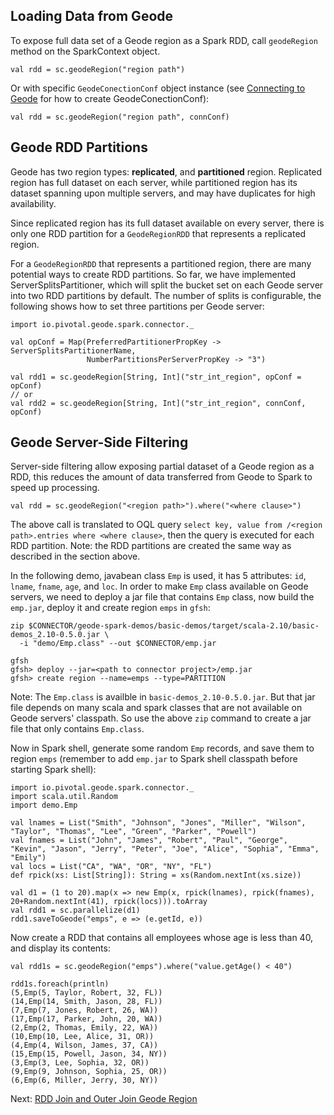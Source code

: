 ## Loading Data from Geode

To expose full data set of a Geode region as a Spark
RDD, call `geodeRegion` method on the SparkContext object.

```
val rdd = sc.geodeRegion("region path")
```

Or with specific `GeodeConectionConf` object instance (see 
[Connecting to  Geode](3_connecting.md) for how to create GeodeConectionConf):
```
val rdd = sc.geodeRegion("region path", connConf)
```

## Geode RDD Partitions

Geode has two region types: **replicated**, and
**partitioned** region. Replicated region has full dataset on
each server, while partitioned region has its dataset spanning
upon multiple servers, and may have duplicates for high 
availability.

Since replicated region has its full dataset available on every
server, there is only one RDD partition for a `GeodeRegionRDD` that 
represents a replicated region.

For a `GeodeRegionRDD` that represents a partitioned region, there are 
many potential  ways to create RDD partitions. So far, we have 
implemented ServerSplitsPartitioner, which will split the bucket set
on each Geode server into two RDD partitions by default.
The number of splits is configurable, the following shows how to set 
three partitions per Geode server:
```
import io.pivotal.geode.spark.connector._

val opConf = Map(PreferredPartitionerPropKey -> ServerSplitsPartitionerName,
                 NumberPartitionsPerServerPropKey -> "3")

val rdd1 = sc.geodeRegion[String, Int]("str_int_region", opConf = opConf)
// or
val rdd2 = sc.geodeRegion[String, Int]("str_int_region", connConf, opConf)  
```


## Geode Server-Side Filtering
Server-side filtering allow exposing partial dataset of a Geode region
as a RDD, this reduces the amount of data transferred from Geode to 
Spark to speed up processing.
```
val rdd = sc.geodeRegion("<region path>").where("<where clause>")
```

The above call is translated to OQL query `select key, value from /<region path>.entries where <where clause>`, then 
the query is executed for each RDD partition. Note: the RDD partitions are created the same way as described in the 
section above.

In the following demo, javabean class `Emp` is used, it has 5 attributes: `id`, `lname`, `fname`, `age`, and `loc`. 
In order to make `Emp` class available on Geode servers, we need to deploy a jar file that contains `Emp` class, 
now build the `emp.jar`,  deploy it and create region `emps` in `gfsh`:
```
zip $CONNECTOR/geode-spark-demos/basic-demos/target/scala-2.10/basic-demos_2.10-0.5.0.jar \
  -i "demo/Emp.class" --out $CONNECTOR/emp.jar
  
gfsh
gfsh> deploy --jar=<path to connector project>/emp.jar
gfsh> create region --name=emps --type=PARTITION 
```
Note: The `Emp.class` is availble in `basic-demos_2.10-0.5.0.jar`. But that jar file depends on many scala and spark 
classes that are not available on Geode servers' classpath. So use the above `zip` command to create a jar file that 
only contains `Emp.class`.  

Now in Spark shell, generate some random `Emp` records, and save them to region `emps` (remember to add `emp.jar` to 
Spark shell classpath before starting Spark shell):
```
import io.pivotal.geode.spark.connector._
import scala.util.Random
import demo.Emp

val lnames = List("Smith", "Johnson", "Jones", "Miller", "Wilson", "Taylor", "Thomas", "Lee", "Green", "Parker", "Powell")
val fnames = List("John", "James", "Robert", "Paul", "George", "Kevin", "Jason", "Jerry", "Peter", "Joe", "Alice", "Sophia", "Emma", "Emily")
val locs = List("CA", "WA", "OR", "NY", "FL")
def rpick(xs: List[String]): String = xs(Random.nextInt(xs.size))

val d1 = (1 to 20).map(x => new Emp(x, rpick(lnames), rpick(fnames), 20+Random.nextInt(41), rpick(locs))).toArray
val rdd1 = sc.parallelize(d1) 
rdd1.saveToGeode("emps", e => (e.getId, e))
```

Now create a RDD that contains all employees whose age is less than 40, and display its contents:
```
val rdd1s = sc.geodeRegion("emps").where("value.getAge() < 40")

rdd1s.foreach(println)
(5,Emp(5, Taylor, Robert, 32, FL))
(14,Emp(14, Smith, Jason, 28, FL))
(7,Emp(7, Jones, Robert, 26, WA))
(17,Emp(17, Parker, John, 20, WA))
(2,Emp(2, Thomas, Emily, 22, WA))
(10,Emp(10, Lee, Alice, 31, OR))
(4,Emp(4, Wilson, James, 37, CA))
(15,Emp(15, Powell, Jason, 34, NY))
(3,Emp(3, Lee, Sophia, 32, OR))
(9,Emp(9, Johnson, Sophia, 25, OR))
(6,Emp(6, Miller, Jerry, 30, NY))
```

Next: [RDD Join and Outer Join Geode Region](5_rdd_join.md)
